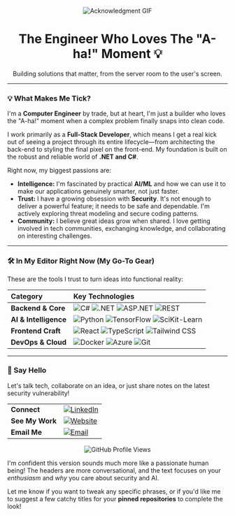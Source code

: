  <p align="center">
  <img src="https://user-images.githubusercontent.com/74038190/212748842-9fcbad5b-6173-4175-8a61-521f3dbb7514.gif" alt="Acknowledgment GIF" />
</p> 

<div align="center">
  
  <h1>The Engineer Who Loves The "A-ha!" Moment 💡</h1>
  <p>Building solutions that matter, from the server room to the user's screen.</p>
</div>

---

### 💡 What Makes Me Tick?

I'm a **Computer Engineer** by trade, but at heart, I'm just a builder who loves the "A-ha!" moment when a complex problem finally snaps into clean code.

I work primarily as a **Full-Stack Developer**, which means I get a real kick out of seeing a project through its entire lifecycle—from architecting the back-end to styling the final pixel on the front-end. My foundation is built on the robust and reliable world of **.NET and C#**.

Right now, my biggest passions are:

* **Intelligence:** I'm fascinated by practical **AI/ML** and how we can use it to make our applications genuinely smarter, not just faster.
* **Trust:** I have a growing obsession with **Security**. It's not enough to deliver a powerful feature; it needs to be safe and dependable. I'm actively exploring threat modeling and secure coding patterns.
* **Community:** I believe great ideas grow when shared. I love getting involved in tech communities, exchanging knowledge, and collaborating on interesting challenges.

---

### 🛠️ In My Editor Right Now (My Go-To Gear)

These are the tools I trust to turn ideas into functional reality:

| Category | Key Technologies |
| :--- | :--- |
| **Backend & Core** | ![C#](https://img.shields.io/badge/C%23-239120?style=for-the-badge&logo=c-sharp&logoColor=white) ![.NET](https://img.shields.io/badge/.NET-512BD4?style=for-the-badge&logo=dotnet&logoColor=white) ![ASP.NET](https://img.shields.io/badge/ASP.NET-512BD4?style=for-the-badge&logo=asp.net&logoColor=white) ![REST](https://img.shields.io/badge/REST-000000?style=for-the-badge) |
| **AI & Intelligence** | ![Python](https://img.shields.io/badge/Python-3776AB?style=for-the-badge&logo=python&logoColor=white) ![TensorFlow](https://img.shields.io/badge/TensorFlow-FF6F00?style=for-the-badge&logo=tensorflow&logoColor=white) ![SciKit-Learn](https://img.shields.io/badge/scikit--learn-F7931E?style=for-the-badge&logo=scikit-learn&logoColor=white) |
| **Frontend Craft** | ![React](https://img.shields.io/badge/React-61DAFB?style=for-the-badge&logo=react&logoColor=black) ![TypeScript](https://img.shields.io/badge/TypeScript-3178C6?style=for-the-badge&logo=typescript&logoColor=white) ![Tailwind CSS](https://img.shields.io/badge/Tailwind_CSS-06B6D4?style=for-the-badge&logo=tailwind-css&logoColor=white) |
| **DevOps & Cloud** | ![Docker](https://img.shields.io/badge/Docker-2496ED?style=for-the-badge&logo=docker&logoColor=white) ![Azure](https://img.shields.io/badge/Azure-0078D4?style=for-the-badge&logo=microsoft-azure&logoColor=white) ![Git](https://img.shields.io/badge/Git-F05032?style=for-the-badge&logo=git&logoColor=white) |

---

### 🤝 Say Hello

Let's talk tech, collaborate on an idea, or just share notes on the latest security vulnerability!

| | |
| :--- | :--- |
| **Connect** | [![LinkedIn](https://img.shields.io/badge/LinkedIn-0077B5?style=for-the-badge&logo=linkedin&logoColor=white)](YOUR_LINKEDIN_URL) |
| **See My Work** | [![Website](https://img.shields.io/badge/Portfolio-FF6C37?style=for-the-badge&logo=netlify&logoColor=white)](YOUR_WEBSITE_URL) |
| **Email Me** | [![Email](https://img.shields.io/badge/Email-D14836?style=for-the-badge&logo=gmail&logoColor=white)](mailto:YOUR_EMAIL_ADDRESS) |

<div align="center">
  <img src="https://komarev.com/ghpvc/?username=YOUR_GITHUB_USERNAME&label=Profile%20Views&color=0e7c99&style=flat" alt="GitHub Profile Views" />
</div>


I'm confident this version sounds much more like a passionate human being! The headers are more conversational, and the text focuses on your *enthusiasm* and *why* you care about security and AI.

Let me know if you want to tweak any specific phrases, or if you'd like me to suggest a few catchy titles for your **pinned repositories** to complete the look!

























<!--## Hi there 👋-->

<!-- <p align="center">
  <img src="https://user-images.githubusercontent.com/74038190/212748842-9fcbad5b-6173-4175-8a61-521f3dbb7514.gif" alt="Acknowledgment GIF" />
</p> -->

<!-- <p align="center">
  <img src="https://mir-s3-cdn-cf.behance.net/project_modules/max_1200/bbefa799786133.5efa9bf3d1b49.gif" alt="Acknowledgment GIF" />
</p> -->

<!--
**lexxus16/lexxus16** is a ✨ _special_ ✨ repository because its `README.md` (this file) appears on your GitHub profile.

Here are some ideas to get you started:

- 🔭 I’m currently working on ...
- 🌱 I’m currently learning ...
- 👯 I’m looking to collaborate on ...
- 🤔 I’m looking for help with ...
- 💬 Ask me about ...
- 📫 How to reach me: ...
- 😄 Pronouns: ...
- ⚡ Fun fact: ...
-->
